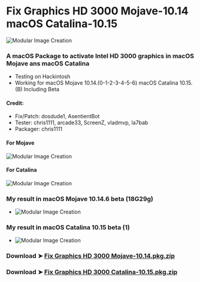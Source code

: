 # Fix Graphics HD 3000 Mojave-10.14 macOS Catalina-10.15

![Modular Image Creation](https://i25.servimg.com/u/f25/18/50/18/69/25011.png)

### A macOS Package to activate Intel HD 3000 graphics in macOS Mojave ans macOS Catalina
- Testing on Hackintosh
- Working for macOS Mojave 10.14.(0-1-2-3-4-5-6) macOS Catalina 10.15.(B) Including Beta

#### Credit: 
- Fix/Patch: dosdude1, AsentientBot
- Tester: chris1111, arcade33, ScreenZ, vladmvp, la7bab
- Packager: chris1111

#### For Mojave
![Modular Image Creation](https://i25.servimg.com/u/f25/18/50/18/69/webp_n17.gif)

#### For Catalina
![Modular Image Creation](https://i25.servimg.com/u/f25/18/50/18/69/captu690.png)



### My result in macOS Mojave 10.14.6 beta (18G29g)
- ![Modular Image Creation](https://i.servimg.com/u/f25/18/50/18/69/scree126.png)

### My result in macOS Catalina 10.15 beta (1)
- ![Modular Image Creation](https://i.servimg.com/u/f25/18/50/18/69/218.png)


### Download ➤ [Fix Graphics HD 3000 Mojave-10.14.pkg.zip](https://github.com/chris1111/Fix-Graphics-HD-3000-Mojave-10.14/releases/tag/V1)

### Download ➤ [Fix Graphics HD 3000 Catalina-10.15.pkg.zip](https://github.com/chris1111/Fix-Graphics-HD-3000-Mojave-10.14-Catalina-10.15/releases/tag/V2)
